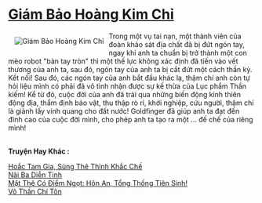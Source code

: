 <a href="https://truyenwiki.net/giam-bao-hoang-kim-chi.36632/" title="Giám Bảo Hoàng Kim Chỉ"><h1>Giám Bảo Hoàng Kim Chỉ</h1></a><div style="display:table"><img align="right" style="float: left; padding: 10px;" src="https://truyenwiki.net/a/img/str/src/36632.jpg" alt="Giám Bảo Hoàng Kim Chỉ">Trong một vụ tai nạn, một thành viên của đoàn khảo sát địa chất đã bị đứt ngón tay, ngay khi anh ta chuẩn bị trở thành một con mèo robot "bàn tay tròn" thì một thế lực không xác định đã tiến vào vết thương của anh ta, sau đó, ngón tay của anh ta bị cắt đứt một cách thần kỳ. Kết nối! Sau đó, các ngón tay của anh bắt đầu khác lạ, thậm chí anh còn tự hỏi liệu mình có phải đã vô tình nhận được sự kế thừa của Lục phẩm Thần kiếm! Kể từ đó, cuộc đời của anh đã trải qua những biến động kinh thiên động địa, thẩm định bảo vật, thu thập rò rỉ, khởi nghiệp, cứu người, thậm chí là giành lấy vinh quang cho đất nước! Goldfinger đã giúp anh ta đạt đến đỉnh cao của cuộc đời mình, cho phép anh ta tạo ra một ... đế chế của riêng mình!</div><p><br><b>Truyện Hay Khác :</b></p><a href="https://truyenwiki.net/hoac-tam-gia-sung-the-thinh-khac-che.36228/" alt="Hoắc Tam Gia, Sủng Thê Thỉnh Khắc Chế">Hoắc Tam Gia, Sủng Thê Thỉnh Khắc Chế</a><br/><a href="https://github.com/nownovels/topcv/tree/master/truyenhay/35372" alt="Nãi Ba Diễn Tinh">Nãi Ba Diễn Tinh</a><br/><a href="https://github.com/nownovels/topcv/tree/master/truyenhay/36958" alt="Mật Thê Có Điểm Ngọt: Hôn An, Tổng Thống Tiên Sinh!">Mật Thê Có Điểm Ngọt: Hôn An, Tổng Thống Tiên Sinh!</a><br/><a href="https://sangtacviet.wordpress.com/2020/10/22/vo-than-chi-ton/" alt="Võ Thần Chí Tôn">Võ Thần Chí Tôn</a><br/>